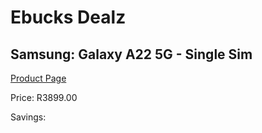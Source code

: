
# Ebucks Dealz
## Samsung: Galaxy A22 5G - Single Sim
[Product Page](https://www.ebucks.com/web/shop/productSelected.do?prodId=1221317908&catId=714947548)

Price: R3899.00

Savings: 


	